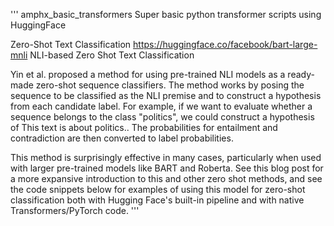 '''
amphx_basic_transformers
Super basic python transformer scripts using HuggingFace

Zero-Shot Text Classification
https://huggingface.co/facebook/bart-large-mnli
NLI-based Zero Shot Text Classification

Yin et al. proposed a method for using pre-trained NLI models as a ready-made zero-shot sequence classifiers. 
The method works by posing the sequence to be classified as the NLI premise and to construct a hypothesis 
from each candidate label. For example, if we want to evaluate whether a sequence belongs to the class "politics", 
we could construct a hypothesis of This text is about politics.. The probabilities for entailment and 
contradiction are then converted to label probabilities.

This method is surprisingly effective in many cases, particularly when used with larger pre-trained models 
like BART and Roberta. See this blog post for a more expansive introduction to this and other zero shot methods, 
and see the code snippets below for examples of using this model for zero-shot classification both with 
Hugging Face's built-in pipeline and with native Transformers/PyTorch code.
'''
